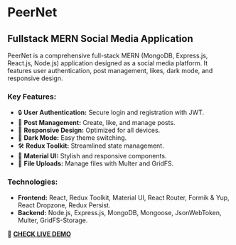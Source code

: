 # PeerNet
## Fullstack MERN Social Media Application

PeerNet is a comprehensive full-stack MERN (MongoDB, Express.js, React.js, Node.js) application designed as a social media platform. It features user authentication, post management, likes, dark mode, and responsive design.

### Key Features:
- 🔒 **User Authentication:** Secure login and registration with JWT.
- 📝 **Post Management:** Create, like, and manage posts.
- 📱 **Responsive Design:** Optimized for all devices.
- 🌙 **Dark Mode:** Easy theme switching.
- 🛠️ **Redux Toolkit:** Streamlined state management.
- 🎨 **Material UI:** Stylish and responsive components.
- 📂 **File Uploads:** Manage files with Multer and GridFS.

### Technologies:
- **Frontend:** React, Redux Toolkit, Material UI, React Router, Formik & Yup, React Dropzone, Redux Persist.
- **Backend:** Node.js, Express.js, MongoDB, Mongoose, JsonWebToken, Multer, GridFS-Storage.

🚀 **[CHECK LIVE DEMO](https://peernet.onrender.com/)**
